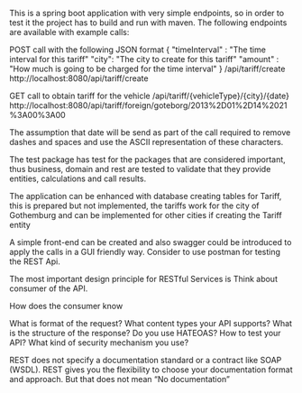 This is a spring boot application with very simple endpoints, so in order to test it the project has to build 
and run with maven. The following endpoints are available with example calls:

POST call with the following JSON format
{
 "timeInterval" : "The time interval for this tariff"
 "city": "The city to create for this tariff"
 "amount" : "How much is going to be charged for the time interval"
}
/api/tariff/create
http://localhost:8080/api/tariff/create

GET call to obtain tariff for the vehicle
/api/tariff/{vehicleType}/{city}/{date}
http://localhost:8080/api/tariff/foreign/goteborg/2013%2D01%2D14%2021%3A00%3A00

The assumption that date will be send as part of the call required to remove dashes and spaces and use the 
ASCII representation of these characters.

The test package has test for the packages that are considered important, thus business, domain and rest are 
tested to validate that they provide entities, calculations and call results.

The application can be enhanced with database creating tables for Tariff, this is prepared but not implemented, 
the tariffs work for the city of Gothemburg and can be implemented for other cities if creating the Tariff entity

A simple front-end can be created and also swagger could be introduced to apply the calls in a GUI friendly 
way. Consider to use postman for testing the REST Api.


The most important design principle for RESTful Services is
Think about consumer of the API.

How does the consumer know

What is format of the request?
What content types your API supports?
What is the structure of the response?
Do you use HATEOAS?
How to test your API?
What kind of security mechanism you use?

REST does not specify a documentation standard or a contract like SOAP (WSDL). REST gives you the flexibility to choose your documentation format and approach. But that does not mean “No documentation”